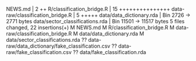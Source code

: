  NEWS.md                          |   2 ++
 R/classification_bridge.R        |  15 +++++++++++++++
 data-raw/classification_bridge.R |   5 +++++
 data/data_dictionary.rda         | Bin 2726 -> 2771 bytes
 data/sector_classifications.rda  | Bin 11501 -> 11517 bytes
 5 files changed, 22 insertions(+)
 M NEWS.md
 M R/classification_bridge.R
 M data-raw/classification_bridge.R
 M data/data_dictionary.rda
 M data/sector_classifications.rda
?? data-raw/data_dictionary/fake_classification.csv
?? data-raw/fake_classification.csv
?? data/fake_classification.rda
